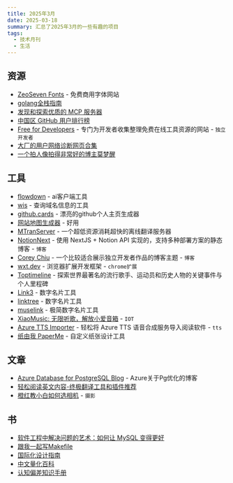 ```yaml
---
title: 2025年3月
date: 2025-03-18
summary: 汇总了2025年3月的一些有趣的项目
tags:
  - 技术月刊
  - 生活
---
```

## 资源
- [ZeoSeven Fonts](https://fonts.zeoseven.com/) - 免费商用字体网站
- [golang全栈指南](https://golangguide.top/)
- [发现和探索优质的 MCP 服务器](https://mcps.live/)
- [中国区 GitHub 用户排行榜](https://china-ranking.aolifu.org/)
- [Free for Developers](https://free-for.dev/) - 专门为开发者收集整理免费在线工具资源的网站 - `独立开发者`
- [大厂的用户网络诊断网页合集](https://www.yan-me.top/DNHikNoRX57fl/)
- [一个拍人像拍得非常好的博主莫梦醒](https://www.bilibili.com/video/BV1rRKce2EFQ/)

## 工具
- [flowdown](https://flowdown.ai/zh-CN) - ai客户端工具
- [wis](https://w.is/) - 查询域名信息的工具
- [github.cards](https://github.cards/) - 漂亮的github个人主页生成器
- [网站地图生成器](https://octopus.do/sitemap/generator) - 好用
- [MTranServer](https://github.com/xxnuo/MTranServer) - 一个超低资源消耗超快的离线翻译服务器
- [NotionNext](https://github.com/tangly1024/NotionNext) - 使用 NextJS + Notion API 实现的，支持多种部署方案的静态博客 - `博客`
- [Corey Chiu](https://coreychiu.com/) - 一个比较适合展示独立开发者作品的博客主题 - `博客`
- [wxt.dev](https://wxt.dev/) - 浏览器扩展开发框架 - `chrome扩展`
- [Toptimeline](https://toptimeline.net/zh) - 探索世界最著名的流行歌手、运动员和历史人物的关键事件与个人里程碑
- [Link3](https://www.link3.cc/) - 数字名片工具
- [linktree](https://linktree.cn/) - 数字名片工具
- [muselink](https://muselink.cc/) - 极简数字名片工具
- [XiaoMusic: 无限听歌，解放小爱音箱](https://github.com/hanxi/xiaomusic) - `IOT`
- [Azure TTS Importer](https://github.com/yy4382/tts-importer) - 轻松将 Azure TTS 语音合成服务导入阅读软件 - `tts`
- [纸由我 PaperMe](https://paperme.toolooz.com/) - 自定义纸张设计工具

## 文章
- [Azure Database for PostgreSQL Blog](https://techcommunity.microsoft.com/blog/adforpostgresql/microsoft-postgresql-oss-engine-team-reflecting-on-2024/4388700) - Azure关于Pg优化的博客
- [轻松阅读英文内容-终极翻译工具和插件推荐](https://decohack.com/yingyu-xuexi-fanyi-gongju/)
- [橙红教小白如何选相机]([https://www.youtube.com/watch?v=3QvisCATm6I](https://www.youtube.com/watch?v=3QvisCATm6I)) - `摄影`

## 书
- [软件工程中解决问题的艺术：如何让 MySQL 变得更好](https://enhancedformysql.github.io/The-Art-of-Problem-Solving-in-Software-Engineering_How-to-Make-MySQL-Better/)
- [跟我一起写Makefile](https://seisman.github.io/how-to-write-makefile/)
- [国际化设计指南](https://www.tonpixel.cn/blog/%E5%9B%BD%E9%99%85%E5%8C%96%E8%AE%BE%E8%AE%A1%E6%8C%87%E5%8D%97)
- [中文量化百科](https://quant-wiki.com/basic/)
- [认知偏差知识手册](https://imzl.com/cognitive-bias)